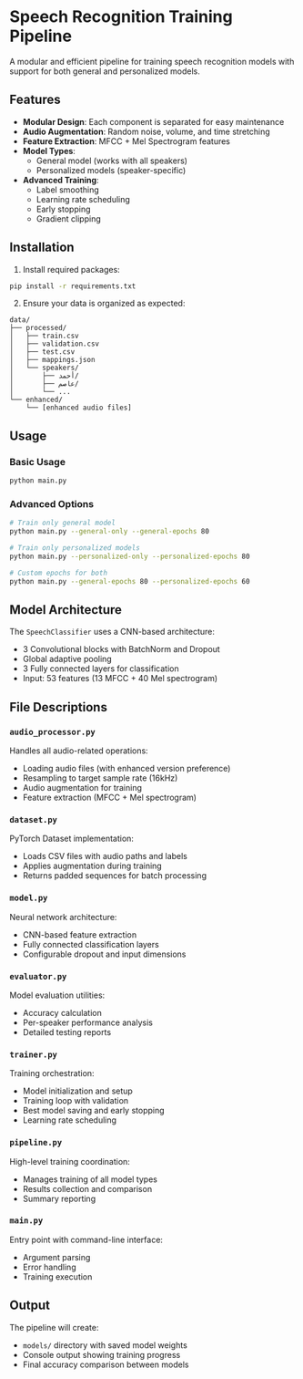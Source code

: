 # Speech Recognition Training Pipeline

A modular and efficient pipeline for training speech recognition models with support for both general and personalized models.

## Features

- **Modular Design**: Each component is separated for easy maintenance
- **Audio Augmentation**: Random noise, volume, and time stretching
- **Feature Extraction**: MFCC + Mel Spectrogram features
- **Model Types**:
  - General model (works with all speakers)
  - Personalized models (speaker-specific)
- **Advanced Training**:
  - Label smoothing
  - Learning rate scheduling
  - Early stopping
  - Gradient clipping

## Installation

1. Install required packages:

```bash
pip install -r requirements.txt
```

2. Ensure your data is organized as expected:

```
data/
├── processed/
│   ├── train.csv
│   ├── validation.csv
│   ├── test.csv
│   ├── mappings.json
│   └── speakers/
│       ├── أحمد/
│       ├── عاصم/
│       └── ...
└── enhanced/
    └── [enhanced audio files]
```

## Usage

### Basic Usage

```bash
python main.py
```

### Advanced Options

```bash
# Train only general model
python main.py --general-only --general-epochs 80

# Train only personalized models
python main.py --personalized-only --personalized-epochs 80

# Custom epochs for both
python main.py --general-epochs 80 --personalized-epochs 60
```

## Model Architecture

The `SpeechClassifier` uses a CNN-based architecture:

- 3 Convolutional blocks with BatchNorm and Dropout
- Global adaptive pooling
- 3 Fully connected layers for classification
- Input: 53 features (13 MFCC + 40 Mel spectrogram)

## File Descriptions

### `audio_processor.py`

Handles all audio-related operations:

- Loading audio files (with enhanced version preference)
- Resampling to target sample rate (16kHz)
- Audio augmentation for training
- Feature extraction (MFCC + Mel spectrogram)

### `dataset.py`

PyTorch Dataset implementation:

- Loads CSV files with audio paths and labels
- Applies augmentation during training
- Returns padded sequences for batch processing

### `model.py`

Neural network architecture:

- CNN-based feature extraction
- Fully connected classification layers
- Configurable dropout and input dimensions

### `evaluator.py`

Model evaluation utilities:

- Accuracy calculation
- Per-speaker performance analysis
- Detailed testing reports

### `trainer.py`

Training orchestration:

- Model initialization and setup
- Training loop with validation
- Best model saving and early stopping
- Learning rate scheduling

### `pipeline.py`

High-level training coordination:

- Manages training of all model types
- Results collection and comparison
- Summary reporting

### `main.py`

Entry point with command-line interface:

- Argument parsing
- Error handling
- Training execution

## Output

The pipeline will create:

- `models/` directory with saved model weights
- Console output showing training progress
- Final accuracy comparison between models
